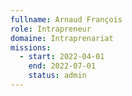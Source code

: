 ```yaml
---
fullname: Arnaud François
role: Intrapreneur
domaine: Intraprenariat
missions:
  - start: 2022-04-01
    end: 2022-07-01
    status: admin
---
```

